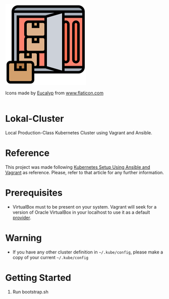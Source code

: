 ![container](container.png)
<div>Icons made by <a href="https://creativemarket.com/eucalyp" title="Eucalyp">Eucalyp</a> from <a href="https://www.flaticon.com/" title="Flaticon">www.flaticon.com</a></div><br/>

# Lokal-Cluster
Local Production-Class Kubernetes Cluster using Vagrant and Ansible.

# Reference
This project was made following [Kubernetes Setup Using Ansible and Vagrant](https://kubernetes.io/blog/2019/03/15/kubernetes-setup-using-ansible-and-vagrant/) as reference. Please, refer to that article for any further information.

# Prerequisites
- VirtualBox must to be present on your system. Vagrant will seek for a version of Oracle VirtualBox in your localhost to use it as a default [provider](https://www.vagrantup.com/docs/providers).

# Warning
- If you have any other cluster definition in `~/.kube/config`, please make a copy of your current `~/.kube/config`

# Getting Started
1. Run bootstrap.sh